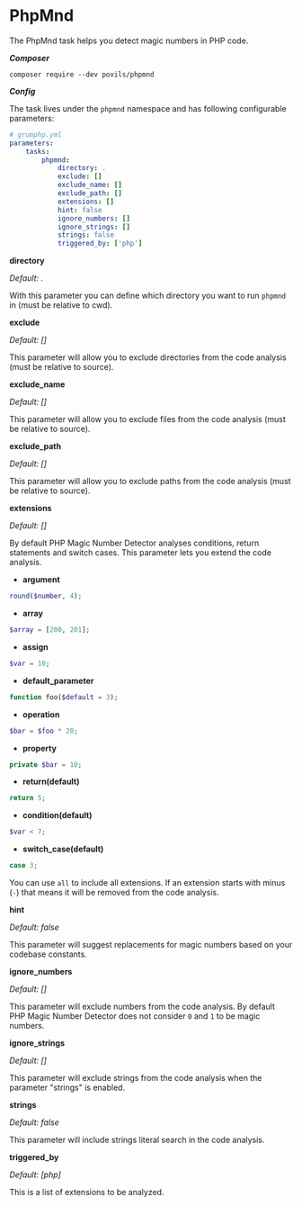 # PhpMnd

The PhpMnd task helps you detect magic numbers in PHP code.

***Composer***

```
composer require --dev povils/phpmnd
```

***Config***

The task lives under the `phpmnd` namespace and has following configurable parameters:

```yaml
# grumphp.yml
parameters:
    tasks:
        phpmnd:
            directory: .
            exclude: []
            exclude_name: []
            exclude_path: []
            extensions: []
            hint: false
            ignore_numbers: []
            ignore_strings: []
            strings: false
            triggered_by: ['php']
```

**directory**

*Default: .*

With this parameter you can define which directory you want to run `phpmnd` in (must be relative to cwd).

**exclude**

*Default: []*

This parameter will allow you to exclude directories from the code analysis (must be relative to source).

**exclude_name**

*Default: []*

This parameter will allow you to exclude files from the code analysis (must be relative to source).

**exclude_path**

*Default: []*

This parameter will allow you to exclude paths from the code analysis (must be relative to source).

**extensions**

*Default: []*

By default PHP Magic Number Detector analyses conditions, return statements and switch cases. This parameter lets you extend the code analysis.

* **argument**
```php
round($number, 4);
```
* **array**
```php
$array = [200, 201];
```
* **assign**
```php
$var = 10;
```
* **default_parameter**
```php
function foo($default = 3);
```
* **operation**
```php
$bar = $foo * 20;
```
* **property**
```php
private $bar = 10;
```
* **return(default)**
```php
return 5;
```
* **condition(default)**
```php
$var < 7;
```
* **switch_case(default)**
```php
case 3;
```

You can use `all` to include all extensions. If an extension starts with minus (`-`) that means it will be removed from the code analysis.

**hint**

*Default: false*

This parameter will suggest replacements for magic numbers based on your codebase constants.

**ignore_numbers**

*Default: []*

This parameter will exclude numbers from the code analysis. By default PHP Magic Number Detector does not consider `0` and `1` to be magic numbers.

**ignore_strings**

*Default: []*

This parameter will exclude strings from the code analysis when the parameter "strings" is enabled.

**strings**

*Default: false*

This parameter will include strings literal search in the code analysis.

**triggered_by**

*Default: [php]*

This is a list of extensions to be analyzed.
